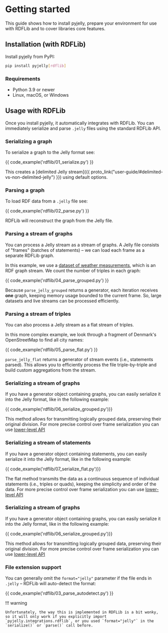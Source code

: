 # Getting started

This guide shows how to install pyjelly, prepare your environment for use with RDFLib and to cover libraries core features.

## Installation (with RDFLib)

Install pyjelly from PyPI:

```bash
pip install pyjelly[rdflib]
```

### Requirements

- Python 3.9 or newer  
- Linux, macOS, or Windows

## Usage with RDFLib

Once you install pyjelly, it automatically integrates with RDFLib. You can immediately serialize and parse `.jelly` files using the standard RDFLib API.

### Serializing a graph

To serialize a graph to the Jelly format see:

{{ code_example('rdflib/01_serialize.py') }}

This creates a [delimited Jelly stream]({{ proto_link("user-guide/#delimited-vs-non-delimited-jelly") }}) using default options.

### Parsing a graph

To load RDF data from a `.jelly` file see:

{{ code_example('rdflib/02_parse.py') }}

RDFLib will reconstruct the graph from the Jelly file.

### Parsing a stream of graphs

You can process a Jelly stream as a stream of graphs. A Jelly file consists of "frames" (batches of statements) – we can load each frame as a separate RDFLib graph.

In this example, we use a [dataset of weather measurements](https://w3id.org/riverbench/datasets/lod-katrina/dev), which is an RDF graph stream. We count the number of triples in each graph:

{{ code_example('rdflib/04_parse_grouped.py') }}

Because `parse_jelly_grouped` returns a generator, each iteration receives **one** graph, keeping memory usage bounded to the current frame. So, large datasets and live streams can be processed efficiently.

### Parsing a stream of triples

You can also process a Jelly stream as a flat stream of triples.

In this more complex example, we look through a fragment of Denmark's OpenStreetMap to find all city names:

{{ code_example('rdflib/05_parse_flat.py') }}

`parse_jelly_flat` returns a generator of stream events (i.e., statements parsed). This allows you to efficiently process the file triple-by-triple and build custom aggregations from the stream.

### Serializing a stream of graphs

If you have a generator object containing graphs, you can easily serialize it into the Jelly format, like in the following example: 

{{ code_example('rdflib/06_serialize_grouped.py')}}

This method allows for transmitting logically grouped data, preserving their original division.
For more precise control over frame serialization you can use [lower-level API](api.md)

### Serializing a stream of statements

If you have a generator object containing statements, you can easily serialize it into the Jelly format, like in the following example: 

{{ code_example('rdflib/07_serialize_flat.py')}}

The flat method transmits the data as a continuous sequence of individual statements (i.e., triples or quads), keeping the simplicity and order of the data.
For more precise control over frame serialization you can use [lower-level API](api.md)

### Serializing a stream of graphs

If you have a generator object containing graphs, you can easily serialize it into the Jelly format, like in the following example: 

{{ code_example('rdflib/06_serialize_grouped.py')}}

This method allows for transmitting logically grouped data, preserving their original division.
For more precise control over frame serialization you can use [lower-level API](api.md)

### File extension support

You can generally omit the `format="jelly"` parameter if the file ends in `.jelly` – RDFLib will auto-detect the format:

{{ code_example('rdflib/03_parse_autodetect.py') }}

!!! warning 

    Unfortunately, the way this is implemented in RDFLib is a bit wonky, so it will only work if you explicitly import `pyjelly.integrations.rdflib`, or you used `format="jelly"` in the `serialize()` or `parse()` call before.